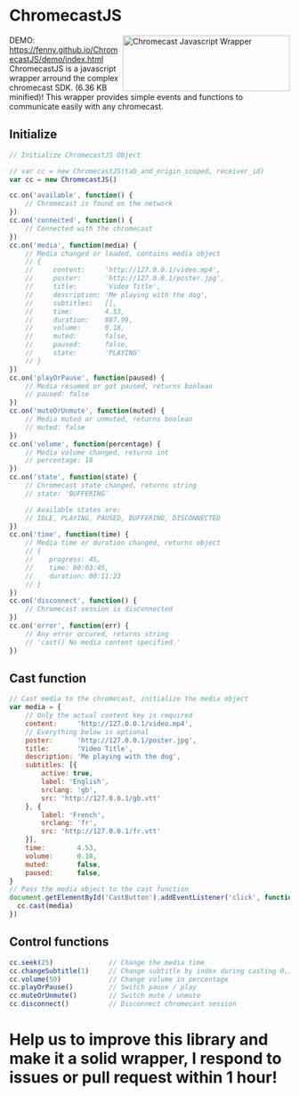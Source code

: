 # ChromecastJS

<img src="https://i.imgur.com/uI4i1m5.png" align="right"
     title="Chromecast Javascript Wrapper" width="300" height="100">
DEMO: https://fenny.github.io/ChromecastJS/demo/index.html<br>
ChromecastJS is a javascript wrapper arround the complex chromecast SDK. (6.36 KB minified)!
This wrapper provides simple events and functions to communicate easily with any chromecast.

## Initialize
```javascript
// Initialize ChromecastJS Object

// var cc = new ChromecastJS(tab_and_origin_scoped, receiver_id)
var cc = new ChromecastJS()

cc.on('available', function() {
    // Chromecast is found on the network
})
cc.on('connected', function() {
    // Connected with the chromecast
})
cc.on('media', function(media) {
    // Media changed or loaded, contains media object
    // {
    //     content:     'http://127.0.0.1/video.mp4',
    //     poster:      'http://127.0.0.1/poster.jpg',
    //     title:       'Video Title',
    //     description: 'Me playing with the dog',
    //     subtitles:   [],
    //     time:        4.53,
    //     duration:    887.99,
    //     volume:      0.18,
    //     muted:       false,
    //     paused:      false,
    //     state:       'PLAYING'
    // }
})
cc.on('playOrPause', function(paused) {
    // Media resumed or got paused, returns boolean
    // paused: false
})
cc.on('muteOrUnmute', function(muted) {
    // Media muted or unmuted, returns boolean
    // muted: false
})
cc.on('volume', function(percentage) {
    // Media volume changed, returns int
    // percentage: 18
})
cc.on('state', function(state) {
    // Chromecast state changed, returns string
    // state: 'BUFFERING'

    // Available states are:
    // IDLE, PLAYING, PAUSED, BUFFERING, DISCONNECTED
})
cc.on('time', function(time) {
    // Media time or duration changed, returns object
    // {
    //    progress: 45,
    //    time: 00:03:45,
    //    duration: 00:11:23
    // }
})
cc.on('disconnect', function() {
    // Chromecast session is disconnected
})
cc.on('error', function(err) {
    // Any error occured, returns string
    // 'cast() No media content specified.'
})
```
## Cast function
```javascript
// Cast media to the chromecast, initialize the media object
var media = {
    // Only the actual content key is required
    content:     'http://127.0.0.1/video.mp4',
    // Everything below is optional
    poster:      'http://127.0.0.1/poster.jpg',
    title:       'Video Title',
    description: 'Me playing with the dog',
    subtitles: [{
        active: true,
        label: 'English',
        srclang: 'gb',
        src: 'http://127.0.0.1/gb.vtt'
    }, {
        label: 'French',
        srclang: 'fr',
        src: 'http://127.0.0.1/fr.vtt'
    }],
    time:        4.53,
    volume:      0.18,
    muted:       false,
    paused:      false,
}
// Pass the media object to the cast function
document.getElementById('CastButton').addEventListener('click', function() {
  cc.cast(media)
})
```
## Control functions
```javascript
cc.seek(25)              // Change the media time
cc.changeSubtitle(1)     // Change subtitle by index during casting 0,1,2...subtitles.length
cc.volume(50)            // Change volume in percentage
cc.playOrPause()         // Switch pause / play
cc.muteOrUnmute()        // Switch mute / unmute
cc.disconnect()          // Disconnect chromecast session
```
# Help us to improve this library and make it a solid wrapper, I respond to issues or pull request within 1 hour!
